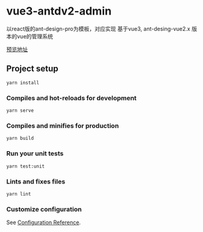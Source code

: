 # vue3-antdv2-admin

以react版的ant-design-pro为模板，对应实现
基于vue3, ant-desing-vue2.x 版本的vue的管理系统

[预览地址](https://jiabinbin.github.io/vue3-antdv2-admin)


## Project setup
```
yarn install
```

### Compiles and hot-reloads for development
```
yarn serve
```

### Compiles and minifies for production
```
yarn build
```

### Run your unit tests
```
yarn test:unit
```

### Lints and fixes files
```
yarn lint
```

### Customize configuration
See [Configuration Reference](https://cli.vuejs.org/config/).
